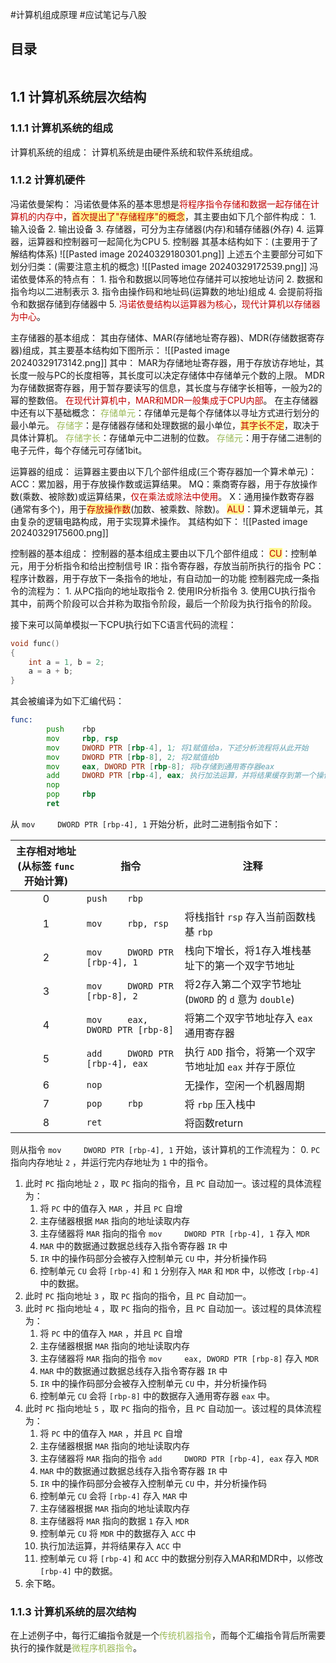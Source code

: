 #计算机组成原理 #应试笔记与八股 

## 目录

```toc
```

## 1.1 计算机系统层次结构

### 1.1.1 计算机系统的组成

计算机系统的组成：
	计算机系统是由硬件系统和软件系统组成。

### 1.1.2  计算机硬件

冯诺依曼架构：
	冯诺依曼体系的基本思想是<font color="#c00000">将程序指令存储和数据一起存储在计算机的内存中</font>，<span style="background:#fff88f"><font color="#c00000">首次提出了"存储程序"的概念</font></span>，其主要由如下几个部件构成：
	1. 输入设备
	2. 输出设备
	3. 存储器，可分为主存储器(内存)和辅存储器(外存)
	4. 运算器，运算器和控制器可一起简化为CPU
	5. 控制器
	其基本结构如下：(主要用于了解结构体系)
		![[Pasted image 20240329180301.png]]
	上述五个主要部分可如下划分归类：(需要注意主机的概念)
		![[Pasted image 20240329172539.png]]
	冯诺依曼体系的特点有：
	1. 指令和数据以同等地位存储并可以按地址访问
	2. 数据和指令均以二进制表示
	3. 指令由操作码和地址码(运算数的地址)组成
	4. 会提前将指令和数据存储到存储器中
	5. <font color="#c00000">冯诺依曼结构以运算器为核心</font>，<font color="#c00000">现代计算机以存储器为中心</font>。

主存储器的基本组成：
	其由存储体、MAR(存储地址寄存器)、MDR(存储数据寄存器)组成，其主要基本结构如下图所示：
	![[Pasted image 20240329173142.png]]
	其中：
		MAR为存储地址寄存器，用于存放访存地址，其长度一般与PC的长度相等，其长度可以决定存储体中存储单元个数的上限。
		MDR为存储数据寄存器，用于暂存要读写的信息，其长度与存储字长相等，一般为2的幂的整数倍。
		<font color="#c00000">在现代计算机中，MAR和MDR一般集成于CPU内部</font>。
	在主存储器中还有以下基础概念：
		<font color="#9bbb59">存储单元</font>：存储单元是每个存储体以寻址方式进行划分的最小单元。
		<font color="#9bbb59">存储字</font>：是存储器存储和处理数据的最小单位，<span style="background:#fff88f"><font color="#c00000">其字长不定</font></span>，取决于具体计算机。
		<font color="#9bbb59">存储字长</font>：存储单元中二进制的位数。
		<font color="#9bbb59">存储元</font>：用于存储二进制的电子元件，每个存储元可存储1bit。

运算器的组成：
	运算器主要由以下几个部件组成(三个寄存器加一个算术单元)：
		ACC：累加器，用于存放操作数或运算结果。
		MQ：乘商寄存器，用于存放操作数(乘数、被除数)或运算结果，<font color="#c00000">仅在乘法或除法中使用</font>。
		X：通用操作数寄存器(通常有多个)，用于<span style="background:#fff88f"><font color="#c00000">存放操作数</font></span>(加数、被乘数、除数)。
		<span style="background:#fff88f"><font color="#c00000">ALU</font></span>：算术逻辑单元，其由复杂的逻辑电路构成，用于实现算术操作。
	其结构如下：
		![[Pasted image 20240329175600.png]]

控制器的基本组成：
	控制器的基本组成主要由以下几个部件组成：
		<span style="background:#fff88f"><font color="#c00000">CU</font></span>：控制单元，用于分析指令和给出控制信号
		IR：指令寄存器，存放当前所执行的指令
		PC：程序计数器，用于存放下一条指令的地址，有自动加一的功能
	控制器完成一条指令的流程为：
	1. 从PC指向的地址取指令
	2. 使用IR分析指令
	3. 使用CU执行指令
	其中，前两个阶段可以合并称为取指令阶段，最后一个阶段为执行指令的阶段。

接下来可以简单模拟一下CPU执行如下C语言代码的流程：
```C
void func()
{
    int a = 1, b = 2;
    a = a + b;
}
```

其会被编译为如下汇编代码：
```asm
func:
        push    rbp
        mov     rbp, rsp
        mov     DWORD PTR [rbp-4], 1; 将1赋值给a，下述分析流程将从此开始
        mov     DWORD PTR [rbp-8], 2; 将2赋值给b
        mov     eax, DWORD PTR [rbp-8]; 将b存储到通用寄存器eax
        add     DWORD PTR [rbp-4], eax; 执行加法运算，并将结果缓存到第一个操作数
        nop
        pop     rbp
        ret
```

从 `mov     DWORD PTR [rbp-4], 1` 开始分析，此时二进制指令如下：

| 主存相对地址<br>(从标签 `func` 开始计算) | <center>指令</center>              | <center>注释</center>                     |
| :-------------------------: | -------------------------------- | --------------------------------------- |
|              0              | `push    rbp`                    |                                         |
|              1              | `mov     rbp, rsp`               | 将栈指针 `rsp` 存入当前函数栈基 `rbp`               |
|              2              | `mov     DWORD PTR [rbp-4], 1`   | 栈向下增长，将1存入堆栈基址下的第一个双字节地址                |
|              3              | `mov     DWORD PTR [rbp-8], 2`   | 将2存入第二个双字节地址(`DWORD` 的 `d` 意为 `double`) |
|              4              | `mov     eax, DWORD PTR [rbp-8]` | 将第二个双字节地址存入 `eax` 通用寄存器                 |
|              5              | `add     DWORD PTR [rbp-4], eax` | 执行 `ADD` 指令，将第一个双字节地址加 `eax` 并存于原位      |
|              6              | `nop`                            | 无操作，空闲一个机器周期                            |
|              7              | `pop     rbp`                    | 将 `rbp` 压入栈中                            |
|              8              | `ret`                            | 将函数return                               |

则从指令 `mov     DWORD PTR [rbp-4], 1` 开始，该计算机的工作流程为：
0. `PC` 指向内存地址 `2` ，并运行完内存地址为 `1` 中的指令。
1. 此时 `PC` 指向地址 `2` ，取 `PC` 指向的指令，且 `PC` 自动加一。该过程的具体流程为：
	1. 将 `PC` 中的值存入 `MAR` ，并且 `PC` 自增
	2. 主存储器根据 `MAR` 指向的地址读取内存
	3. 主存储器将 `MAR` 指向的指令 `mov     DWORD PTR [rbp-4], 1` 存入 `MDR`
	4. `MAR` 中的数据通过数据总线存入指令寄存器 `IR` 中
	5. `IR` 中的操作码部分会被存入控制单元 `CU` 中，并分析操作码
	6. 控制单元 `CU` 会将 `[rbp-4]` 和 `1` 分别存入 `MAR` 和 `MDR` 中，以修改 `[rbp-4]` 中的数据。
2. 此时 `PC` 指向地址 `3` ，取 `PC` 指向的指令，且 `PC` 自动加一。
3. 此时 `PC` 指向地址 `4` ，取 `PC` 指向的指令，且 `PC` 自动加一。该过程的具体流程为：
	1. 将 `PC` 中的值存入 `MAR` ，并且 `PC` 自增
	2. 主存储器根据 `MAR` 指向的地址读取内存
	3. 主存储器将 `MAR` 指向的指令 `mov     eax, DWORD PTR [rbp-8]` 存入 `MDR` 
	4. `MAR` 中的数据通过数据总线存入指令寄存器 `IR` 中
	5. `IR` 中的操作码部分会被存入控制单元 `CU` 中，并分析操作码
	6. 控制单元 `CU` 会将 `[rbp-8]` 中的数据存入通用寄存器 `eax` 中。
4. 此时 `PC` 指向地址 `5` ，取 `PC` 指向的指令，且 `PC` 自动加一。该过程的具体流程为：
	1. 将 `PC` 中的值存入 `MAR` ，并且 `PC` 自增
	2. 主存储器根据 `MAR` 指向的地址读取内存
	3. 主存储器将 `MAR` 指向的指令 `add     DWORD PTR [rbp-4], eax` 存入 `MDR` 
	4. `MAR` 中的数据通过数据总线存入指令寄存器 `IR` 中
	5. `IR` 中的操作码部分会被存入控制单元 `CU` 中，并分析操作码
	6. 控制单元 `CU` 会将 `[rbp-4]` 存入 `MAR` 中
	7. 主存储器根据 `MAR` 指向的地址读取内存
	8. 主存储器将 `MAR` 指向的数据 `1` 存入 `MDR`
	9. 控制单元 `CU` 将 `MDR` 中的数据存入 `ACC` 中
	10. 执行加法运算，并将结果存入 `ACC` 中
	11. 控制单元 `CU` 将 `[rbp-4]` 和 `ACC` 中的数据分别存入MAR和MDR中，以修改 `[rbp-4]` 中的数据。
5. 余下略。

### 1.1.3 计算机系统的层次结构

在上述例子中，每行汇编指令就是一个<font color="#9bbb59">传统机器指令</font>，而每个汇编指令背后所需要执行的操作就是<font color="#9bbb59">微程序机器指令</font>。











